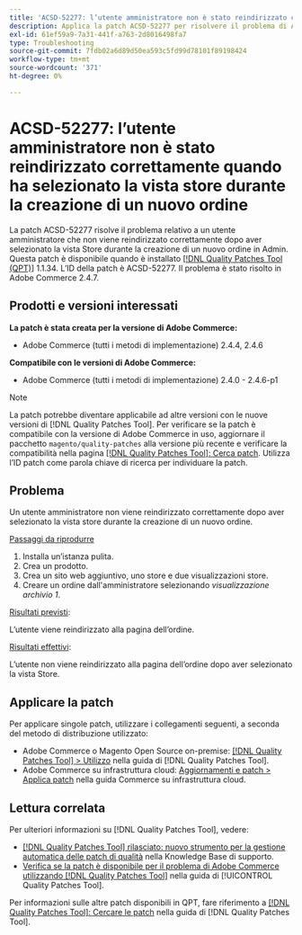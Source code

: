 ```yaml
---
title: 'ACSD-52277: l’utente amministratore non è stato reindirizzato correttamente quando ha selezionato la vista store durante la creazione di un nuovo ordine'
description: Applica la patch ACSD-52277 per risolvere il problema di Adobe Commerce, se un utente amministratore non viene reindirizzato correttamente, dopo aver selezionato la vista Store durante la creazione di un nuovo ordine in Admin.
exl-id: 61ef59a9-7a31-441f-a763-2d8016498fa7
type: Troubleshooting
source-git-commit: 7fdb02a6d89d50ea593c5fd99d78101f89198424
workflow-type: tm+mt
source-wordcount: '371'
ht-degree: 0%

---
```


# ACSD-52277: l’utente amministratore non è stato reindirizzato correttamente quando ha selezionato la vista store durante la creazione di un nuovo ordine

La patch ACSD-52277 risolve il problema relativo a un utente amministratore che non viene reindirizzato correttamente dopo aver selezionato la vista Store durante la creazione di un nuovo ordine in Admin. Questa patch è disponibile quando è installato [[!DNL Quality Patches Tool (QPT)]](https://experienceleague.adobe.com/it/docs/commerce-operations/tools/quality-patches-tool/quality-patches-tool-to-self-serve-quality-patches) 1.1.34. L’ID della patch è ACSD-52277. Il problema è stato risolto in Adobe Commerce 2.4.7.

## Prodotti e versioni interessati

**La patch è stata creata per la versione di Adobe Commerce:**

* Adobe Commerce (tutti i metodi di implementazione) 2.4.4, 2.4.6

**Compatibile con le versioni di Adobe Commerce:**

* Adobe Commerce (tutti i metodi di implementazione) 2.4.0 - 2.4.6-p1

>[!NOTE]
>
>La patch potrebbe diventare applicabile ad altre versioni con le nuove versioni di [!DNL Quality Patches Tool]. Per verificare se la patch è compatibile con la versione di Adobe Commerce in uso, aggiornare il pacchetto `magento/quality-patches` alla versione più recente e verificare la compatibilità nella pagina [[!DNL Quality Patches Tool]: Cerca patch](https://experienceleague.adobe.com/tools/commerce-quality-patches/index.html?lang=it). Utilizza l’ID patch come parola chiave di ricerca per individuare la patch.

## Problema

Un utente amministratore non viene reindirizzato correttamente dopo aver selezionato la vista store durante la creazione di un nuovo ordine.

<u>Passaggi da riprodurre</u>

1. Installa un’istanza pulita.
1. Crea un prodotto.
1. Crea un sito web aggiuntivo, uno store e due visualizzazioni store.
1. Creare un ordine dall&#39;amministratore selezionando *visualizzazione archivio 1*.

<u>Risultati previsti</u>:

L’utente viene reindirizzato alla pagina dell’ordine.

<u>Risultati effettivi</u>:

L’utente non viene reindirizzato alla pagina dell’ordine dopo aver selezionato la vista Store.

## Applicare la patch

Per applicare singole patch, utilizzare i collegamenti seguenti, a seconda del metodo di distribuzione utilizzato:

* Adobe Commerce o Magento Open Source on-premise: [[!DNL Quality Patches Tool] > Utilizzo](/help/tools/quality-patches-tool/usage.md) nella guida di [!DNL Quality Patches Tool].
* Adobe Commerce su infrastruttura cloud: [Aggiornamenti e patch > Applica patch](https://experienceleague.adobe.com/docs/commerce-cloud-service/user-guide/develop/upgrade/apply-patches.html?lang=it) nella guida Commerce su infrastruttura cloud.

## Lettura correlata

Per ulteriori informazioni su [!DNL Quality Patches Tool], vedere:

* [[!DNL Quality Patches Tool] rilasciato: nuovo strumento per la gestione automatica delle patch di qualità](https://experienceleague.adobe.com/it/docs/commerce-operations/tools/quality-patches-tool/quality-patches-tool-to-self-serve-quality-patches) nella Knowledge Base di supporto.
* [Verifica se la patch è disponibile per il problema di Adobe Commerce utilizzando  [!DNL Quality Patches Tool]](/help/tools/quality-patches-tool/patches-available-in-qpt/check-patch-for-magento-issue-with-magento-quality-patches.md) nella guida di [!UICONTROL Quality Patches Tool].


Per informazioni sulle altre patch disponibili in QPT, fare riferimento a [[!DNL Quality Patches Tool]: Cercare le patch](https://experienceleague.adobe.com/tools/commerce-quality-patches/index.html?lang=it) nella guida di [!DNL Quality Patches Tool].
